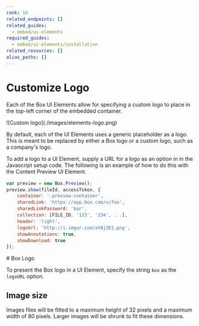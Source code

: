 ```yaml
---
rank: 10
related_endpoints: []
related_guides:
  - embed/ui-elements
required_guides:
  - embed/ui-elements/installation
related_resources: []
alias_paths: []
---
```


# Customize Logo

Each of the Box UI Elements allow for specifying a custom logo to place in the
top-left corner of the embedded container.

<ImageFrame border>
  ![Custom logo](./images/elements-logo.png)
</ImageFrame>

By default, each of the UI Elements uses a generic placeholder as a logo. This
is meant to be replaced by either a Box logo or a custom logo, such as a
company's logo.

To add a logo to a UI Element, supply a URL for a logo as an option in in the
Javascript setup code. The following is an example of how to do this with the
Content Preview UI Element.

```js
var preview = new Box.Preview();
preview.show(fileId, accessToken, {
    container: '.preview-container',
    sharedLink: 'https://app.box.com/v/foo',
    sharedLinkPassword: 'bar',
    collection: [FILE_ID, '123', '234', ...],
    header: 'light',
    logoUrl: 'http://i.imgur.com/xh8j3E2.png',
    showAnnotations: true,
    showDownload: true
});
```

<Message>
  # Box Logo

  To present the Box logo in a UI Element, specify the string `box` as the
  `logoURL` option.
</Message>

## Image size

Images files will be fitted to a maximum height of 32 pixels and a maximum width
of 80 pixels. Larger images will be shrunk to fit these dimensions.
